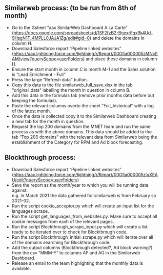 ## Similarweb process: (to be run from 8th of month)   

- Go to the Gsheet “aax SimilarWeb Dashboard A La Carte” (https://docs.google.com/spreadsheets/d/1SF2fzB2-BgexrFqx9k4Ud-9HsgN1T_4MPLL0JAJA1Zg/edit#gid=0) and delete the domains in column H.  
- Download Salesforce report “Pipeline linked websites” (https://aax.lightning.force.com/lightning/r/Report/00O5a000005zMNcEAM/view?queryScope=userFolders) and place these domains in column H.  
- Ensure the start month in column C is month M-1 and the Sales solution is “Lead Enrichment - Full”  
- Press the large “Refresh data” button.  
- Copy this data to the file similarweb_full_save.xlsx in the tab "original_data" labelling the month in question in column B.  
- Add this data in the formulas tab (remove prior months data before but keeping the formulas).  
- Paste the relevant columns overto the sheet "Full_historical" with a log of the latest month.  
- Once the data is collected copy it to the Similarweb Dashboard creating a new tab for the month in question.  
- Request the top 200 domains from the MNET team and run the same process as with the above domains. This data should be added to the tab “Top 200 domains” with the relevant data from Similarweb being the establishment of the Category for RPM and Ad block forecasting.  
  
## Blockthrough process:  

- Download Salesforce report “Pipeline linked websites” (https://aax.lightning.force.com/lightning/r/Report/00O5a000005zIuXEAU/edit?queryScope=userFolders)
- Save the report as the month/year to which you will be running data against.  
 e.g. In March 2021 the data gathered for similarweb is from February so 2021-02.  
- Run the script cookie_acceptor.py which will create an input list for the languages scrape.  
- Run the script get_languages_from_websites.py. Make sure to accept all cookie messages from each of the relevant pages.  
- Run the script Blockthrough_scrape_input.py which will create a list ready to be iterated over to check for Blockthrough code.  
- Run the script Blockthrough_initial_scrape.py which will iterate over all of the domains searching for Blockthrough code.  
- Add the output columns (Blockthrough detected?, Ad block warning?) from the csv “MMM-Y” to columns AF and AG in the Similarweb Dashboard.  
- Release an email to the team highlighting that the monthly data is available.  
